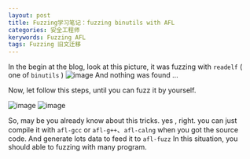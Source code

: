 ```yaml
---
layout: post
title: Fuzzing学习笔记：fuzzing binutils with AFL
categories: 安全工程师
kerywords: Fuzzing AFL
tags: Fuzzing 旧文迁移
---
```


In the begin at the blog,  look at this picture, it was fuzzing with `readelf` ( one of `binutils` )
![image](https://img.iami.xyz/images/62205434-04f98700-b3c2-11e9-8188-6302cf718bff.png)
And nothing was found ... 

Now, let  follow this steps, until you can fuzz it by yourself.

![image](https://img.iami.xyz/images/62205586-5b66c580-b3c2-11e9-9ca0-fd4a16118db9.png)
![image](https://img.iami.xyz/images/62205714-a41e7e80-b3c2-11e9-8f6e-c193ffa3795e.png)

So, may be you already know about this tricks. yes , right. you can just compile it with `afl-gcc` or `afl-g++`、`afl-calng` when you got the source code. And generate lots data to feed it to `afl-fuzz`
In this situation, you should able to fuzzing with many program.